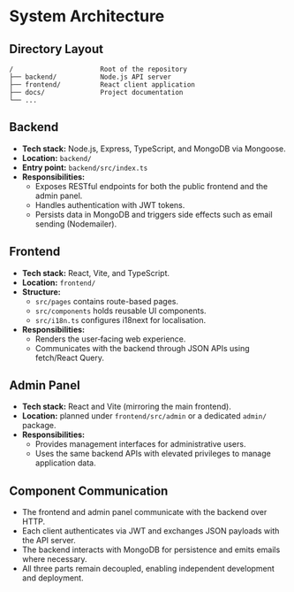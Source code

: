 # System Architecture

## Directory Layout

```
/                      Root of the repository
├── backend/           Node.js API server
├── frontend/          React client application
├── docs/              Project documentation
└── ...
```

## Backend
- **Tech stack:** Node.js, Express, TypeScript, and MongoDB via Mongoose.
- **Location:** `backend/`
- **Entry point:** `backend/src/index.ts`
- **Responsibilities:**
  - Exposes RESTful endpoints for both the public frontend and the admin panel.
  - Handles authentication with JWT tokens.
  - Persists data in MongoDB and triggers side effects such as email sending (Nodemailer).

## Frontend
- **Tech stack:** React, Vite, and TypeScript.
- **Location:** `frontend/`
- **Structure:**
  - `src/pages` contains route-based pages.
  - `src/components` holds reusable UI components.
  - `src/i18n.ts` configures i18next for localisation.
- **Responsibilities:**
  - Renders the user‑facing web experience.
  - Communicates with the backend through JSON APIs using fetch/React Query.

## Admin Panel
- **Tech stack:** React and Vite (mirroring the main frontend).
- **Location:** planned under `frontend/src/admin` or a dedicated `admin/` package.
- **Responsibilities:**
  - Provides management interfaces for administrative users.
  - Uses the same backend APIs with elevated privileges to manage application data.

## Component Communication
- The frontend and admin panel communicate with the backend over HTTP.
- Each client authenticates via JWT and exchanges JSON payloads with the API server.
- The backend interacts with MongoDB for persistence and emits emails where necessary.
- All three parts remain decoupled, enabling independent development and deployment.
